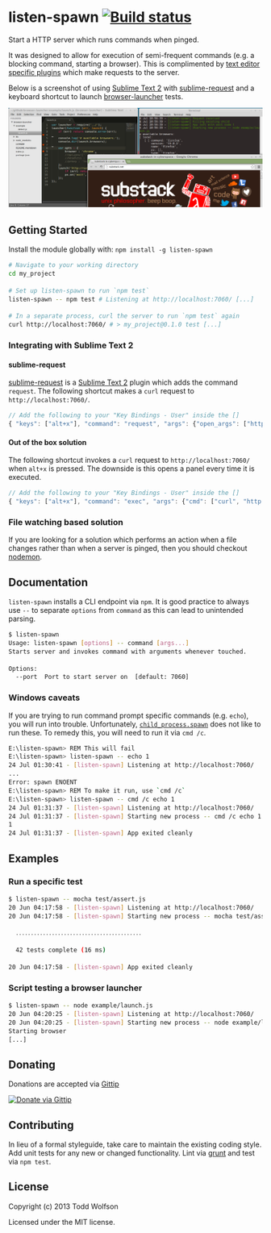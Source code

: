 # listen-spawn [![Build status](https://travis-ci.org/twolfson/listen-spawn.png)](https://travis-ci.org/twolfson/listen-spawn)

Start a HTTP server which runs commands when pinged.

It was designed to allow for execution of semi-frequent commands (e.g. a blocking command, starting a browser). This is complimented by [text editor specific plugins][plugins] which make requests to the server.

Below is a screenshot of using [Sublime Text 2][subl] with [sublime-request][request] and a keyboard shortcut to launch [browser-launcher][launcher] tests.

![Sublime Text 2 using sublime-request and browser-launcher][screenshot]

[plugins]: #sublime-text-plugin
[subl]: http://sublimetext.com/
[screenshot]: screenshot.png
[launcher]: https://github.com/substack/browser-launcher

## Getting Started
Install the module globally with: `npm install -g listen-spawn`

```sh
# Navigate to your working directory
cd my_project

# Set up listen-spawn to run `npm test`
listen-spawn -- npm test # Listening at http://localhost:7060/ [...]

# In a separate process, curl the server to run `npm test` again
curl http://localhost:7060/ # > my_project@0.1.0 test [...]
```

### Integrating with Sublime Text 2
#### sublime-request
[sublime-request][request] is a [Sublime Text 2][subl] plugin which adds the command `request`. The following shortcut makes a `curl` request to `http://localhost:7060/`.

```js
// Add the following to your "Key Bindings - User" inside the []
{ "keys": ["alt+x"], "command": "request", "args": {"open_args": ["http://localhost:7060/"]} }
```

[request]: https://github.com/twolfson/sublime-request

#### Out of the box solution
The following shortcut invokes a `curl` request to `http://localhost:7060/` when `alt+x` is pressed. The downside is this opens a panel every time it is executed.

```js
// Add the following to your "Key Bindings - User" inside the []
{ "keys": ["alt+x"], "command": "exec", "args": {"cmd": ["curl", "http://localhost:7060/"]} }
```

### File watching based solution
If you are looking for a solution which performs an action when a file changes rather than when a server is pinged, then you should checkout [nodemon][].

[nodemon]: https://github.com/remy/nodemon

## Documentation
`listen-spawn` installs a CLI endpoint via `npm`. It is good practice to always use `--` to separate `options` from `command` as this can lead to unintended parsing.

```sh
$ listen-spawn
Usage: listen-spawn [options] -- command [args...]
Starts server and invokes command with arguments whenever touched.

Options:
  --port  Port to start server on  [default: 7060]
```

### Windows caveats
If you are trying to run command prompt specific commands (e.g. `echo`), you will run into trouble. Unfortunately, [`child_process.spawn`][cp-spawn] does not like to run these. To remedy this, you will need to run it via `cmd /c`.

```bash
E:\listen-spawn> REM This will fail
E:\listen-spawn> listen-spawn -- echo 1
24 Jul 01:30:41 - [listen-spawn] Listening at http://localhost:7060/
...
Error: spawn ENOENT
E:\listen-spawn> REM To make it run, use `cmd /c`
E:\listen-spawn> listen-spawn -- cmd /c echo 1
24 Jul 01:31:37 - [listen-spawn] Listening at http://localhost:7060/
24 Jul 01:31:37 - [listen-spawn] Starting new process -- cmd /c echo 1
1
24 Jul 01:31:37 - [listen-spawn] App exited cleanly
```

[cp-spawn]: http://nodejs.org/api/child_process.html#child_process_child_process_spawn_command_args_options

## Examples
### Run a specific test
```sh
$ listen-spawn -- mocha test/assert.js
20 Jun 04:17:58 - [listen-spawn] Listening at http://localhost:7060/
20 Jun 04:17:58 - [listen-spawn] Starting new process -- mocha test/assert.js

  ․․․․․․․․․․․․․․․․․․․․․․․․․․․․․․․․․․․․․․․․․․

  42 tests complete (16 ms)

20 Jun 04:17:58 - [listen-spawn] App exited cleanly
```

### Script testing a browser launcher
```sh
$ listen-spawn -- node example/launch.js
20 Jun 04:20:25 - [listen-spawn] Listening at http://localhost:7060/
20 Jun 04:20:25 - [listen-spawn] Starting new process -- node example/launch.js
Starting browser
[...]
```

## Donating
Donations are accepted via [Gittip][gittip]

[![Donate via Gittip](http://badgr.co/gittip/twolfson.png)][gittip]

[gittip]: https://www.gittip.com/twolfson/

## Contributing
In lieu of a formal styleguide, take care to maintain the existing coding style. Add unit tests for any new or changed functionality. Lint via [grunt](https://github.com/gruntjs/grunt) and test via `npm test`.

## License
Copyright (c) 2013 Todd Wolfson

Licensed under the MIT license.
